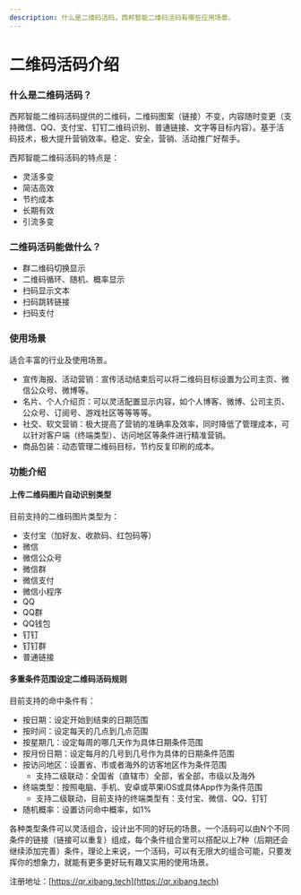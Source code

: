 ```yaml
---
description: 什么是二维码活码，西邦智能二维码活码有哪些应用场景。
---
```


# 二维码活码介绍

### 什么是二维码活码？

西邦智能二维码活码提供的二维码，二维码图案（链接）不变，内容随时变更（支持微信、QQ、支付宝、钉钉二维码识别、普通链接、文字等目标内容）。基于活码技术，极大提升营销效率。稳定、安全，营销、活动推广好帮手。

西邦智能二维码活码的特点是：

* 灵活多变
* 简洁高效
* 节约成本
* 长期有效
* 引流多变

### 二维码活码能做什么？

* 群二维码切换显示
* 二维码循环、随机、概率显示
* 扫码显示文本
* 扫码跳转链接
* 扫码支付

### 使用场景

适合丰富的行业及使用场景。

* 宣传海报、活动营销：宣传活动结束后可以将二维码目标设置为公司主页、微信公众号、微博等。
* 名片、个人介绍页：可以灵活配置显示内容，如个人博客、微博、公司主页、公众号、订阅号、游戏社区等等等等。
* 社交、软文营销：极大提高了营销的准确率及效率，同时降低了管理成本，可以针对客户端（终端类型）、访问地区等条件进行精准营销。
* 商品包装：动态管理二维码目标，节约反复印刷的成本。

### 功能介绍

#### 上传二维码图片自动识别类型

目前支持的二维码图片类型为：

* 支付宝（加好友、收款码、红包码等）
* 微信
* 微信公众号
* 微信群
* 微信支付
* 微信小程序
* QQ
* QQ群
* QQ钱包
* 钉钉
* 钉钉群
* 普通链接

#### 多重条件范围设定二维码活码规则

目前支持的命中条件有：

* 按日期：设定开始到结束的日期范围
* 按时间：设定每天的几点到几点范围
* 按星期几：设定每周的哪几天作为具体日期条件范围
* 按月份日期：设定每月的几号到几号作为具体的日期条件范围
* 按访问地区：设置省、市或者海外的访客地区作为条件范围
  * 支持二级联动：全国省（直辖市）全部，省全部，市级以及海外
* 终端类型：按照电脑、手机、安卓或苹果iOS或具体App作为条件范围
  * 支持二级联动，目前支持的终端类型有：支付宝、微信、QQ、钉钉
* 随机概率：设置访问命中概率，如1%

各种类型条件可以灵活组合，设计出不同的好玩的场景。一个活码可以由N个不同条件的链接（链接可以重复）组成，每个条件组合里可以搭配以上7种（后期还会继续添加完善）条件，理论上来说，一个活码，可以有无限大的组合可能，只要发挥你的想象力，就能有更多更好玩有趣又实用的使用场景。

注册地址：[https://qr.xibang.tech](https://qr.xibang.tech)

